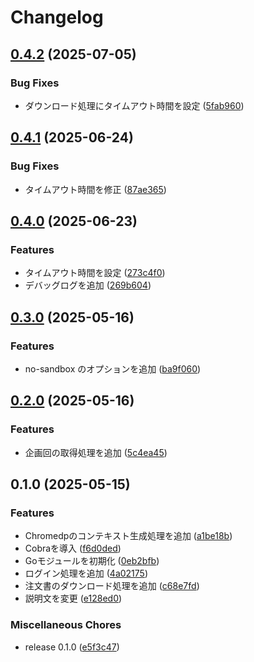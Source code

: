 # Changelog

## [0.4.2](https://github.com/ryohidaka/coopy-downloader/compare/v0.4.1...v0.4.2) (2025-07-05)


### Bug Fixes

* ダウンロード処理にタイムアウト時間を設定 ([5fab960](https://github.com/ryohidaka/coopy-downloader/commit/5fab960991e85540190129c1952cda31c0ab6617))

## [0.4.1](https://github.com/ryohidaka/coopy-downloader/compare/v0.4.0...v0.4.1) (2025-06-24)


### Bug Fixes

* タイムアウト時間を修正 ([87ae365](https://github.com/ryohidaka/coopy-downloader/commit/87ae36579e9b29bc7c91bd698d33159d2063f326))

## [0.4.0](https://github.com/ryohidaka/coopy-downloader/compare/v0.3.0...v0.4.0) (2025-06-23)


### Features

* タイムアウト時間を設定 ([273c4f0](https://github.com/ryohidaka/coopy-downloader/commit/273c4f039adf86fc106b4f2fde0e32be139142a7))
* デバッグログを追加 ([269b604](https://github.com/ryohidaka/coopy-downloader/commit/269b604fce369fdd42851e4b95db016d6d301101))

## [0.3.0](https://github.com/ryohidaka/coopy-downloader/compare/v0.2.0...v0.3.0) (2025-05-16)


### Features

* no-sandbox のオプションを追加 ([ba9f060](https://github.com/ryohidaka/coopy-downloader/commit/ba9f0606aa46ee366e19f4980625cab3d1de97be))

## [0.2.0](https://github.com/ryohidaka/coopy-downloader/compare/v0.1.0...v0.2.0) (2025-05-16)


### Features

* 企画回の取得処理を追加 ([5c4ea45](https://github.com/ryohidaka/coopy-downloader/commit/5c4ea455f2e5b88f62402058592842993602677a))

## 0.1.0 (2025-05-15)


### Features

* Chromedpのコンテキスト生成処理を追加 ([a1be18b](https://github.com/ryohidaka/coopy-downloader/commit/a1be18b257c4de2a903073d6bd337ace1e35b9ee))
* Cobraを導入 ([f6d0ded](https://github.com/ryohidaka/coopy-downloader/commit/f6d0ded45a9ede58d25efc516b2bbd1c6dce978f))
* Goモジュールを初期化 ([0eb2bfb](https://github.com/ryohidaka/coopy-downloader/commit/0eb2bfb55e6cba88b5a1518eccf54c611d35cd5e))
* ログイン処理を追加 ([4a02175](https://github.com/ryohidaka/coopy-downloader/commit/4a021759626a1368fb3789f12df59e255cf189a7))
* 注文書のダウンロード処理を追加 ([c68e7fd](https://github.com/ryohidaka/coopy-downloader/commit/c68e7fd090392d95225efeba2fe331d60f0a06a9))
* 説明文を変更 ([e128ed0](https://github.com/ryohidaka/coopy-downloader/commit/e128ed081a69acce35ee6c25d427a76cf38627fe))


### Miscellaneous Chores

* release 0.1.0 ([e5f3c47](https://github.com/ryohidaka/coopy-downloader/commit/e5f3c471b8ca39596c603ade55a2276d31745a78))
